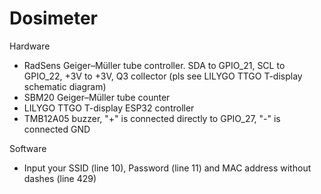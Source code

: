 # Dosimeter
Hardware
* RadSens Geiger–Müller tube controller. SDA to GPIO_21, SCL to GPIO_22, +3V to +3V, Q3 collector (pls see LILYGO TTGO T-display schematic diagram)
* SBM20 Geiger–Müller tube counter
* LILYGO TTGO T-display ESP32 controller
* TMB12A05 buzzer, "+" is connected directly to GPIO_27, "-" is connected GND

Software
* Input your SSID (line 10), Password (line 11) and MAC address without dashes (line 429)
